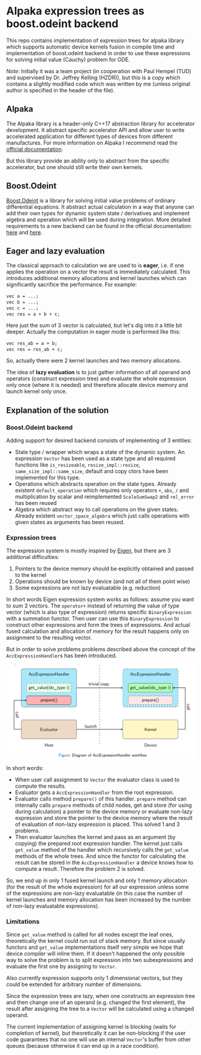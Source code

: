# Alpaka expression trees as boost.odeint backend

This repo contains implementation of expression trees for alpaka library which supports automatic device kernels fusion in compile time and
implementation of boost.odeint backend in order to use these expressions for solving initial value (Cauchy) problem for ODE.

*Note*: Initially it was a team project (in cooperation with Paul Hempel (TUD) and supervised by Dr. Jeffrey Kelling (HZDR)), but this is a copy
which contains a slightly modified code which was written by me (unless original author is specified in the header of the file).

## Alpaka

The Alpaka library is a header-only C++17 abstraction library for accelerator development. It abstract specific
accelerator API and allow user to write accelerated application for different types of devices from different manufactures.
For more information on Alpaka I recommend read the [official documentation](https://alpaka.readthedocs.io/en/latest/basic/intro.html).

But this library provide an ability only to abstract from the specific accelerator, but one should still write their own kernels.

## Boost.Odeint

[Boost.Odeint](https://www.boost.org/doc/libs/1_84_0/libs/numeric/odeint/doc/html/index.html) is a library for solving initial value problems of ordinary differential equations. It abstract actual calculation in a way
that anyone can add their own types for dynamic system state / derivatives and implement algebra and operation which will be used during integration.
More detailed requirements to a new backend can be found in the official documentation: [here](https://www.boost.org/doc/libs/1_84_0/libs/numeric/odeint/doc/html/boost_numeric_odeint/concepts/state_wrapper.html) and [here](https://www.boost.org/doc/libs/1_82_0/libs/numeric/odeint/doc/html/boost_numeric_odeint/concepts/state_algebra_operations.html).

## Eager and lazy evaluation

The classical approach to calculation we are used to is **eager**, i.e. if one applies the operation on a vector the result is immediately calculated.
This introduces additional memory allocations and kernel launches which can significantly sacrifice the performance. For example:
```[cpp]
vec a = ...;
vec b = ...;
vec c = ...;
vec res = a + b + c;
```
Here just the sum of 3 vector is calculated, but let's dig into it a little bit deeper.
Actually the computation in eager mode is performed like this:
```[cpp]
vec res_ab = a + b;
vec res = res_ab + c;
```
So, actually there were 2 kernel launches and two memory allocations.

The idea of **lazy evaluation** is to just gather information of all operand and operators (construct expression tree) and
evaluate the whole expression only once (where it is needed) and therefore allocate device memory and launch kernel only once.

## Explanation of the solution

### Boost.Odeint backend

Adding support for desired backend consists of implementing of 3 entities:
- State type / wrapper which wraps a state of the dynamic system. An expression `Vector` has been used as a state type and all required
functions like `is_resizeable`, `resize_impl::resize`, `same_size_impl::same_size`, default and copy ctors have been implemented for this type.
- Operations which abstracts operation on the state types. Already existent `default_operation` which requires only operators `+`, `abs`,
`/` and multiplication by scalar and reimplemented `ScaleSumSwap2` and `rel_error` has been reused
- Algebra which abstract way to call operations on the given states. Already existent `vector_space_algebra` which
just calls operations with given states as arguments has been reused.

### Expression trees

The expression system is mostly inspired by [Eigen](https://eigen.tuxfamily.org/index.php?title=Main_Page), but there are 3 additional difficulties:
1. Pointers to the device memory should be explicitly obtained and passed to the kernel
2. Operations should be known by device (and not all of them point wise)
3. Some expressions are not lazy evaluatable (e.g. reduction)

In short words Eigen expression system works as follows: assume you want to sum 2 vectors. The `operator+` instead of returning the value of type vector (which is also type of expression) returns specific `BinaryExpression` with a summation functor. Then user can use this `BinaryExpression`  to construct other expressions and form the trees of expressions. And actual fused calculation and allocation of memory for the result happens only on assignment to the resulting vector.

But in order to solve problems problems described above the concept of the `AccExpressionHandler`s has been introduced.

![the concept of the `AccExpressionHandler`s](assets/acc_expr_handler_workflow.png)

In short words:
- When user call assignment to `Vector` the evaluator class is used to compute the results.
- Evaluator gets a `AccExpressionHandler` from the root expression.
- Evaluator calls method `prepare()` of this handler. `prepare` method can internally calls `prepare` methods of child nodes, get and store (for using during calculation) a pointer to the device memory or evaluate non-lazy expression and store the pointer to the device memory where the result of evaluation of non-lazy expression is placed. This solved 1 and 3 problems.
- Then evaluator launches the kernel and pass as an argument (by copying) the prepared root expression handler. The kernel just calls `get_value` method of the handler which recursively calls the `get_value` methods of the whole trees. And since the functor for calculating the result can be stored in the `AccExpressionHandler` a device knows how to compute a result. Therefore the problem 2 is solved.

So, we end up in only 1 fused kernel launch and only 1 memory allocation (for the result of the whole expression) for all our expression unless some of the expressions are non-lazy evaluatable (in this case the number of kernel launches and memory allocation has been increased by the number of non-lazy evaluatable expressions).

### Limitations
Since `get_value` method is called for all nodes except the leaf ones, theoretically the kernel could run out of stack memory. But since usually functors and `get_value` implementations itself very simple we hope that device compiler will inline them. If it doesn't happened the only possible way to solve the problem is to split expression into two subexpressions and evaluate the first one by assigning to `Vector`.

Also currently expression supports only 1 dimensional vectors, but they could be extended for arbitrary number of dimensions.

Since the expression trees are lazy, when one constructs an expression tree and then change one of an operand (e.g. changed the first element), the result after assigning the tree to a `Vector` will be calculated using a changed operand.

The current implementation of assigning kernel is blocking (waits for completion of kernel), but theoretically it can be non-blocking if the user code guarantees that no one will use an internal `Vector`'s buffer from other queues (because otherwise it can end up in a race condition).
